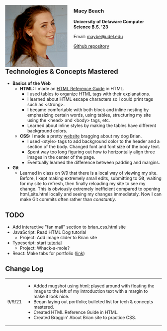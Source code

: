 
<img src="mugshot.jpeg"
     alt="Macy Beach mugshot"
     style="float: left; margin-right: 20px; width:200px;" />

### Macy Beach

**University of Delaware Computer Science B.S. '23**

Email: <maybe@udel.edu>

[Github repository](https://github.com/maybeep/maybeep.github.io.git) 

<br>

## Technologies &amp; Concepts Mastered
- **Basics of the Web**
    - **HTML:** I made an [HTML Reference Guide](html_site.html) in HTML. 
        - I used tables to organize HTML tags with their explanations. 
        - I learned about HTML escape characters so I could print tags such as &lt;strong&gt;. 
        - I became comfortable with both block and inline nesting by emphasizing certain words, using tables, structuring my site using the &lt;head&gt; and &lt;body&gt; tags, etc.
        - Learned about inline styles by making the tables have different background colors.
    - **CSS:** I made a pretty [website](brian_css.html) bragging about my dog Brian.
        - I used &lt;style&gt; tags to add background color to the header and a section of the body. Changed font and font size of the body text.
        - Spent way too long figuring out how to horizontally align three images in the center of the page.
        - Eventually learned the difference between padding and margins.
- **Git**
    - Learned in class on 9/9 that there is a local way of viewing my site. Before, I kept making extremely small edits, submitting to Git, waiting for my site to refresh, then finally reloading my site to see my change. This is obviously extremely inefficient compared to opening html_site.html locally and seeing my changes immediately. Now I can make Git commits often rather than *constantly*.

## TODO
- Add interactive "fan mail" section to brian_css.html site
- JavaScript: Read HTML Dog tutorial
    - Project: Add image slider to Brian site
- Typescript: start [tutorial](https://www.typescriptlang.org/docs/handbook/typescript-in-5-minutes.html)
    - Project: Whack-a-mole?
- React: Make tabs for portfolio ([link](https://www.freecodecamp.org/news/javascript-projects-for-beginners/#how-to-create-tabs-for-a-portfolio-page))

## Change Log
<table>
    <tr>
        <td> 9/9/21 </td>
        <td> 
            <ul>
                <li> Added mugshot using html; played around with floating the image to the left of my introduction text with a margin to make it look nice. </li>
                <li> Began laying out portfolio; bulleted list for tech & concepts mastered. </li>
                <li> Created HTML Reference Guide in HTML. </li>
                <li> Created Braggin' About Brian site to practice CSS. </li>
            </ul>
        </td>
    </tr>
</table>

